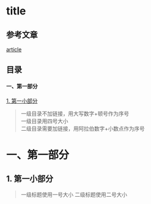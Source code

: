 # title

## 参考文章
[article](#)


## 目录

#### 一、第一部分

[1. 第一小部分](#1-第一小部分)

> 一级目录不加链接，用大写数字+顿号作为序号  
> 一级目录用四号大小  
> 二级目录需要加链接，用阿拉伯数字+小数点作为序号

# 一、第一部分

## 1. 第一小部分

> 一级标题使用一号大小
> 二级标题使用二号大小